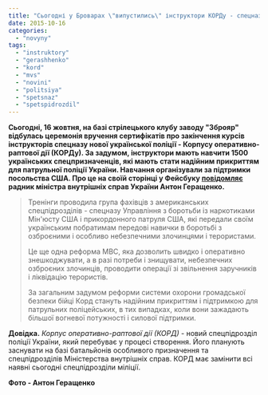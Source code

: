 ```yaml
---
title: "Сьогодні у Броварах \"випустились\" інструктори КОРДу - спецназу поліції"
date: 2015-10-16
categories: 
  - "novyny"
tags: 
  - "instruktory"
  - "gerashhenko"
  - "kord"
  - "mvs"
  - "novini"
  - "politsiya"
  - "spetsnaz"
  - "spetspidrozdil"
---
```


**Сьогодні, 16 жовтня, на базі стрілецького клубу заводу "Зброяр" відбулась церемонія вручення сертифікатів про закінчення курсів інструкторів спецназу нової української поліції - Корпусу оперативно-раптової дії (КОРДу). За задумом, інструктори мають навчити 1500 українських спецпризначенців, які мають стати надійним прикриттям для патрульної поліції України. Навчання організували за підтримки посольства США. Про це на своїй сторінці у Фейсбуку [повідомляє](https://www.facebook.com/photo.php?fbid=933143073439207&set=a.673865036033680.1073741827.100002305693349&type=3&__mref=message_bubble) радник міністра внутрішніх справ України Антон Геращенко.**

> Тренінги проводила група фахівців з американських спецпідрозділів - спецназу Управління з боротьби із наркотиками Мін'юсту США і прикордонного патруля США, які передали своїм українським побратимам передові навички в боротьбі з озброєними і особливо небезпечними злочинцями і терористами.
> 
> Це ще одна реформа МВС, яка дозволить швидко і оперативно знешкоджувати, а в разі потреби і знищувати, небезпечних озброєних злочинців, проводити операції зі звільнення заручників і ліквідацію терористів.
> 
> За загальним задумом реформи системи охорони громадської безпеки бійці Корд стануть надійним прикриттям і підтримкою для патрульних поліцейських, в тих випадках, коли вони зажадають більшої вогневої потужності і силової підтримки.

**Довідка.** _Корпус оперативно-раптової дії (КОРД)_ - новий спецпідрозділ поліції України, який перебуває у процесі створення. Його планують заснувати на базі батальйонів особливого призначення та спецпідрозділів Міністерства внутрішніх справ. КОРД має замінити всі наявні сьогодні спецпідрозділи міліції.

**Фото - Антон Геращенко**
